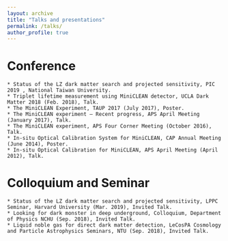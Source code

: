 ```yaml
---
layout: archive
title: "Talks and presentations"
permalink: /talks/
author_profile: true
---
```


Conference
==========

    * Status of the LZ dark matter search and projected sensitivity, PIC 2019 , National Taiwan University.
    * Triplet lifetime measurement using MiniCLEAN detector, UCLA Dark Matter 2018 (Feb. 2018), Talk.
    * The MiniCLEAN Experiment, TAUP 2017 (July 2017), Poster.
    * The MiniCLEAN experiment – Recent progress, APS April Meeting (January 2017), Talk.
    * The MiniCLEAN experiment, APS Four Corner Meeting (October 2016), Talk.
    * In-situ Optical Calibration System for MiniCLEAN, CAP Annual Meeting (June 2014), Poster.
    * In-situ Optical Calibration for MiniCLEAN, APS April Meeting (April 2012), Talk.
Colloquium and Seminar
=========
    * Status of the LZ dark matter search and projected sensitivity, LPPC Seminar, Harvard University (Mar. 2019), Invited Talk.
    * Looking for dark monster in deep underground, Colloquium, Department of Physics NCHU (Sep. 2018), Invited Talk.
    * Liquid noble gas for direct dark matter detection, LeCosPA Cosmology and Particle Astrophysics Seminars, NTU (Sep. 2018), Invited Talk.
